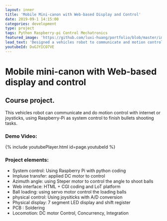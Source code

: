```yaml
---
layout: inner
title: 'Mobile Mini-canon with Web-based Display and Control'
date: 2019-09-1 14:15:00
categories: development
type: project
tags: Python Raspberry-pi Control Mechatronics  
featured_image: 'https://github.com/luxi-huang/portfolio/blob/master/img/posts/Internet_Vehicles/vechicle.jpg?raw=true'
lead_text: 'Designed a vehicles robot to communicate and motion control with internet or joystick'
youtubeId: DuGJYICO7VE
---
```


# Mobile mini-canon with Web-based display and control
Course project.
---

This vehicles robot can communicate and do motion control with internet or joysticks, using Raspberry-Pi as system control to finish bullets shooting tasks.  

### Demo Video:
{% include youtubePlayer.html id=page.youtubeId %}


### Project elements:
- System control: Using Raspberry Pi with python coding
- Impluse transfer: applied DC motor to control
- Azimuth angle: using Steper motor to control the angle to shoot balls
- Web interface: HTML + CGI coding and LoT platform
- Ball loading: using servo motor control the loading balls
- physical control:  Using joysiticks with A/D conversion
- Physical display: 7 segment LED display and shift register
- PCB : Soldering
- Locomotion: DC motor Control, Concurrency, Integration

